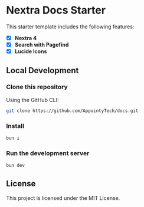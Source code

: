 # Nextra Docs Starter 

This starter template includes the following features:

- [x] **Nextra 4**
- [x] **Search with Pagefind**
- [x] **Lucide Icons**

## Local Development

### Clone this repository

Using the GitHub CLI:
```bash
git clone https://github.com/AppointyTech/docs.git
```

### Install
```bash
bun i
```

### Run the development server
```bash
bun dev
```

## License

This project is licensed under the MIT License.

